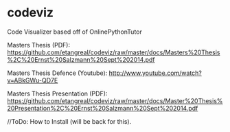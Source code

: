 codeviz
=======

Code Visualizer based off of OnlinePythonTutor

Masters Thesis (PDF): 
  https://github.com/etangreal/codeviz/raw/master/docs/Masters%20Thesis%2C%20Ernst%20Salzmann%20Sept%202014.pdf

Masters Thesis Defence (Youtube): 
  http://www.youtube.com/watch?v=ABkGWu-QD7E

Masters Thesis Presentation (PDF):
  https://github.com/etangreal/codeviz/raw/master/docs/Master%20Thesis%20Presentation%2C%20Ernst%20Salzmann%20Sept%202014.pdf

//ToDo: How to Install (will be back for this).

